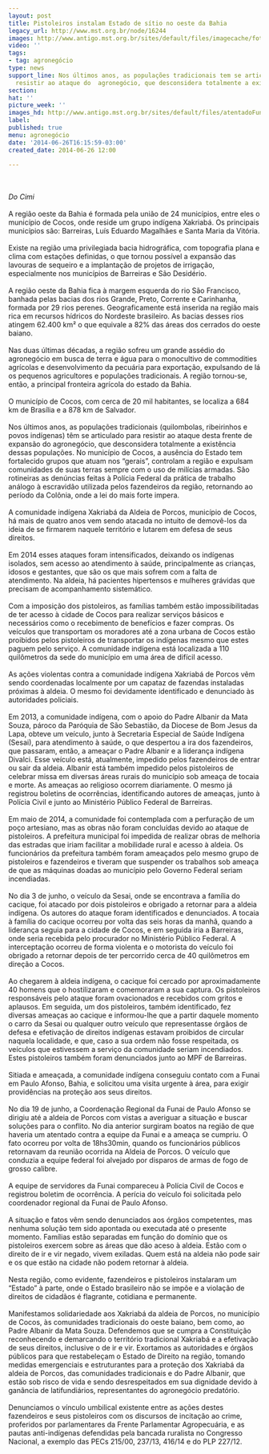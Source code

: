 ```yaml
---
layout: post
title: Pistoleiros instalam Estado de sítio no oeste da Bahia
legacy_url: http://www.mst.org.br/node/16244
images: http://www.antigo.mst.org.br/sites/default/files/imagecache/foto_destaque/atentadoFunai_PA-BA.gif
video: ''
tags:
- tag: agronegócio
type: news
support_line: Nos últimos anos, as populações tradicionais tem se articulado para
  resistir ao ataque do  agronegócio, que desconsidera totalmente a existência delas.
section: 
hat: ''
picture_week: ''
images_hd: http://www.antigo.mst.org.br/sites/default/files/atentadoFunai_PA-BA.gif
label: 
published: true
menu: agronegócio
date: '2014-06-26T16:15:59-03:00'
created_date: 2014-06-26 12:00

---
```

<p><br><br><em>Do Cimi<br><br></em>A região oeste da Bahia é formada pela união de 24 municípios, entre eles o município de Cocos, onde reside um grupo indígena Xakriabá. Os principais municípios são: Barreiras, Luís Eduardo Magalhães e Santa Maria da Vitória.<br><br>Existe na região uma privilegiada bacia hidrográfica, com topografia plana e clima com estações definidas, o que tornou possível a expansão das lavouras de sequeiro e a implantação de projetos de irrigação, especialmente nos municípios de Barreiras e São Desidério.<br><br>A região oeste da Bahia fica à margem esquerda do rio São Francisco, banhada pelas bacias dos rios Grande, Preto, Corrente e Carinhanha, formada por 29 rios perenes. Geograficamente está inserida na região mais rica em recursos hídricos do Nordeste brasileiro. As bacias desses rios atingem 62.400 km² o que equivale a 82% das áreas dos cerrados do oeste baiano.<br><br>Nas duas últimas décadas, a região sofreu um grande assédio do agronegócio em busca de terra e água para o monocultivo de commodities agrícolas e desenvolvimento da pecuária para exportação, expulsando de lá os pequenos agricultores e populações tradicionais. A região tornou-se, então, a principal fronteira agrícola do estado da Bahia.<br><br>O município de Cocos, com cerca de 20 mil habitantes, se localiza a 684 km de Brasília e a 878 km de Salvador.<br><br>Nos últimos anos, as populações tradicionais (quilombolas, ribeirinhos e povos indígenas) têm se articulado para resistir ao ataque desta frente de expansão do agronegócio, que desconsidera totalmente a existência dessas populações. No município de Cocos, a ausência do Estado tem fortalecido grupos que atuam nos “gerais”, controlam a região e expulsam comunidades de suas terras sempre com o uso de milícias armadas. São rotineiras as denúncias feitas à Polícia Federal da prática de trabalho análogo à escravidão utilizada pelos fazendeiros da região, retornando ao período da Colônia, onde a lei do mais forte impera.<br><br>A comunidade indígena Xakriabá da Aldeia de Porcos, município de Cocos, há mais de quatro anos vem sendo atacada no intuito de demovê-los da ideia de se firmarem naquele território e lutarem em defesa de seus direitos.<br><br>Em 2014 esses ataques foram intensificados, deixando os indígenas isolados, sem acesso ao atendimento à saúde, principalmente as crianças, idosos e gestantes, que são os que mais sofrem com a falta de atendimento. Na aldeia, há pacientes hipertensos e mulheres grávidas que precisam de acompanhamento sistemático.<br><br>Com a imposição dos pistoleiros, as famílias também estão impossibilitadas de ter acesso à cidade de Cocos para realizar serviços básicos e necessários como o recebimento de benefícios e fazer compras. Os veículos que transportam os moradores até a zona urbana de Cocos estão proibidos pelos pistoleiros de transportar os indígenas mesmo que estes paguem pelo serviço. A comunidade indígena está localizada a 110 quilômetros da sede do município em uma área de difícil acesso.<br><br>As ações violentas contra a comunidade indígena Xakriabá de Porcos vêm sendo coordenadas localmente por um capataz de fazendas instaladas próximas à aldeia. O mesmo foi devidamente identificado e denunciado às autoridades policiais.<br><br>Em 2013, a comunidade indígena, com o apoio do Padre Albanir da Mata Souza, pároco da Paróquia de São Sebastião, da Diocese de Bom Jesus da Lapa, obteve um veículo, junto à Secretaria Especial de Saúde Indígena (Sesai), para atendimento à saúde, o que despertou a ira dos fazendeiros, que passaram, então, a ameaçar o Padre Albanir e a liderança indígena Divalci. Esse veículo está, atualmente, impedido pelos fazendeiros de entrar ou sair da aldeia. Albanir está também impedido pelos pistoleiros de celebrar missa em diversas áreas rurais do município sob ameaça de tocaia e morte. As ameaças ao religioso ocorrem diariamente. O mesmo já registrou boletins de ocorrências, identificando autores de ameaças, junto à Polícia Civil e junto ao Ministério Público Federal de Barreiras.<br><br>Em maio de 2014, a comunidade foi contemplada com a perfuração de um poço artesiano, mas as obras não foram concluídas devido ao ataque de pistoleiros. A prefeitura municipal foi impedida de realizar obras de melhoria das estradas que iriam facilitar a mobilidade rural e acesso à aldeia. Os funcionários da prefeitura também foram ameaçados pelo mesmo grupo de pistoleiros e fazendeiros e tiveram que suspender os trabalhos sob ameaça de que as máquinas doadas ao município pelo Governo Federal seriam incendiadas.<br><br>No dia 3 de junho, o veículo da Sesai, onde se encontrava a família do cacique, foi atacado por dois pistoleiros e obrigado a retornar para a aldeia indígena. Os autores do ataque foram identificados e denunciados. A tocaia à família do cacique ocorreu por volta das seis horas da manhã, quando a liderança seguia para a cidade de Cocos, e em seguida iria a Barreiras, onde seria recebida pelo procurador no Ministério Público Federal. A interceptação ocorreu de forma violenta e o motorista do veículo foi obrigado a retornar depois de ter percorrido cerca de 40 quilômetros em direção a Cocos.<br><br>Ao chegarem à aldeia indígena, o cacique foi cercado por aproximadamente 40 homens que o hostilizaram e comemoraram a sua captura. Os pistoleiros responsáveis pelo ataque foram ovacionados e recebidos com gritos e aplausos. Em seguida, um dos pistoleiros, também identificado, fez diversas ameaças ao cacique e informou-lhe que a partir daquele momento o carro da Sesai ou qualquer outro veículo que representasse órgãos de defesa e efetivação de direitos indígenas estavam proibidos de circular naquela localidade, e que, caso a sua ordem não fosse respeitada, os veículos que estivessem a serviço da comunidade seriam incendiados. Estes pistoleiros também foram denunciados junto ao MPF de Barreiras.<br><br>Sitiada e ameaçada, a comunidade indígena conseguiu contato com a Funai em Paulo Afonso, Bahia, e solicitou uma visita urgente à área, para exigir providências na proteção aos seus direitos.<br><br>No dia 19 de junho, a Coordenação Regional da Funai de Paulo Afonso se dirigiu até a aldeia de Porcos com vistas a averiguar a situação e buscar soluções para o conflito. No dia anterior surgiram boatos na região de que haveria um atentado contra a equipe da Funai e a ameaça se cumpriu. O fato ocorreu por volta de 18hs30min, quando os funcionários públicos retornavam da reunião ocorrida na Aldeia de Porcos. O veículo que conduzia a equipe federal foi alvejado por disparos de armas de fogo de grosso calibre.<br><br>A equipe de servidores da Funai compareceu à Polícia Civil de Cocos e registrou boletim de ocorrência. A perícia do veículo foi solicitada pelo coordenador regional da Funai de Paulo Afonso.<br><br>A situação e fatos vêm sendo denunciados aos órgãos competentes, mas nenhuma solução tem sido apontada ou executada até o presente momento. Famílias estão separadas em função do domínio que os pistoleiros exercem sobre as áreas que dão aceso à aldeia. Estão com o direito de ir e vir negado, vivem exiladas. Quem está na aldeia não pode sair e os que estão na cidade não podem retornar à aldeia.<br><br>Nesta região, como evidente, fazendeiros e pistoleiros instalaram um “Estado” à parte, onde o Estado brasileiro não se impõe e a violação de direitos de cidadãos é flagrante, cotidiana e permanente.<br><br>Manifestamos solidariedade aos Xakriabá da aldeia de Porcos, no município de Cocos, às comunidades tradicionais do oeste baiano, bem como, ao Padre Albanir da Mata Souza. Defendemos que se cumpra a Constituição reconhecendo e demarcando o território tradicional Xakriabá e a efetivação de seus direitos, inclusive o de ir e vir. Exortamos as autoridades e órgãos públicos para que restabeleçam o Estado de Direito na região, tomando medidas emergenciais e estruturantes para a proteção dos Xakriabá da aldeia de Porcos, das comunidades tradicionais e do Padre Albanir, que estão sob risco de vida e sendo desrespeitados em sua dignidade devido à ganância de latifundiários, representantes do agronegócio predatório.<br><br>Denunciamos o vínculo umbilical existente entre as ações destes fazendeiros e seus pistoleiros com os discursos de incitação ao crime, proferidos por parlamentares da Frente Parlamentar Agropecuária, e as pautas anti-indígenas defendidas pela bancada ruralista no Congresso Nacional, a exemplo das PECs 215/00, 237/13, 416/14 e do PLP 227/12.</p>
